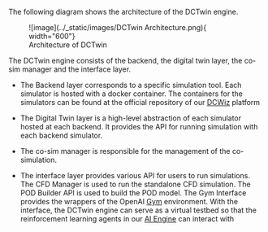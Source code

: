 The following diagram shows the architecture of the DCTwin engine. 

<figure markdown>
![image](../_static/images/DCTwin Architecture.png){ width="600"}
  <figcaption>Architecture of DCTwin</figcaption>
</figure>

The DCTwin engine consists of the backend, the digital twin layer, the co-sim manager and the 
interface layer.

*  The Backend layer corresponds to a specific simulation tool. Each simulator is hosted with a docker container. The
containers for the simulators can be found at the official repository of our
[DCWiz](https://github.com/orgs/cap-dcwiz/packages) platform

* The Digital Twin layer is a high-level abstraction of each simulator hosted at each backend. It provides the API for
running simulation with each backend simulator.

*  The co-sim manager is responsible for  the management of the co-simulation.

*  The interface layer provides various API for users to run simulations. The CFD Manager is used to run the standalone
CFD simulation. The POD Builder API is used to build the POD model. The Gym Interface provides the wrappers of the
OpenAI [Gym](https://github.com/openai/gym) environment. With the interface, the DCTwin engine can serve as a virtual
testbed so that the reinforcement learning agents in our [AI Engine](https://github.com/cap-dcwiz/dcwiz-ai-engine) can interact with